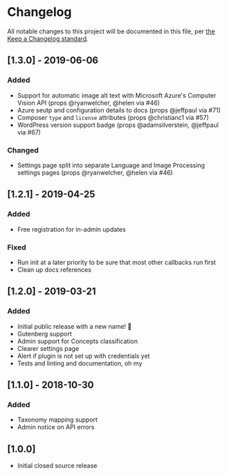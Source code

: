 # Changelog

All notable changes to this project will be documented in this file, per [the Keep a Changelog standard](http://keepachangelog.com/).

## [1.3.0] - 2019-06-06
### Added
- Support for automatic image alt text with Microsoft Azure's Computer Vision API (props @ryanwelcher, @helen via #46)
- Azure seutp and configuration details to docs (props @jeffpaul via #71)
- Composer `type` and `license` attributes (props @christianc1 via #57)
- WordPress version support badge (props @adamsilverstein, @jeffpaul via #67)

### Changed
- Settings page split into separate Language and Image Processing settings pages (props @ryanwelcher, @helen via #46)

## [1.2.1] - 2019-04-25
### Added
- Free registration for in-admin updates

### Fixed
- Run init at a later priority to be sure that most other callbacks run first
- Clean up docs references

## [1.2.0] - 2019-03-21
### Added
- Initial public release with a new name! 🎉
- Gutenberg support
- Admin support for Concepts classification
- Clearer settings page
- Alert if plugin is not set up with credentials yet
- Tests and linting and documentation, oh my

## [1.1.0] - 2018-10-30
### Added
- Taxonomy mapping support
- Admin notice on API errors

## [1.0.0]
- Initial closed source release
